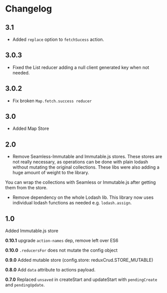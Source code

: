# Changelog

## 3.1

- Added `replace` option to `fetchSucess` action.

## 3.0.3

- Fixed the List reducer adding a null client generated key when not needed.

## 3.0.2

- Fix broken `Map.fetch.success reducer`

## 3.0

- Added Map Store

## 2.0

- Remove Seamless-Immutable and Immutable.js stores. These stores are not really necessary, as operations can be done with plain lodash without mutating the original collections. These libs were also adding a huge amount of weight to the library.

You can wrap the collections with Seamless or Immutable.js after getting them from the store.

- Remove dependency on the whole Lodash lib. This library now uses individual lodash functions as needed e.g. `lodash.assign`.

## **1.0** 

Added Immutable.js store

**0.10.1** upgrade `action-names` dep, remove left over ES6

**0.10.0** `.reducersFor` does not mutate the config object

**0.9.0** Added mutable store (config.store: reduxCrud.STORE_MUTABLE)

**0.8.0** Add `data` attribute to actions payload.

**0.7.0** Replaced `unsaved` in createStart and updateStart with `pendingCreate` and `pendingUpdate`.
